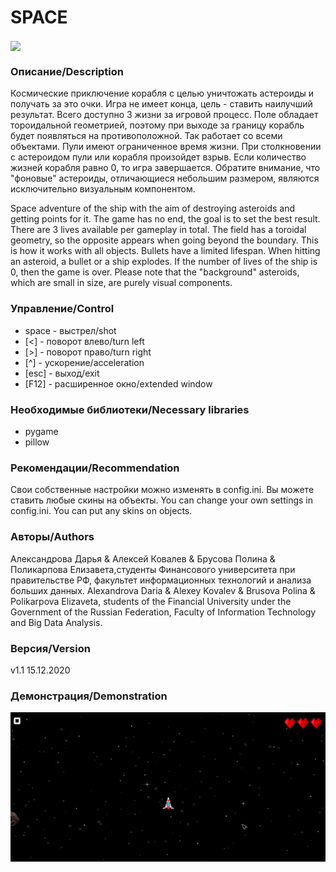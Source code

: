 <h1> SPACE </h1>

<img src = "https://sun9-18.userapi.com/impf/98rPetVXacsCE-mV0tx4lVrVtaAReLjaVm1ADw/RujR44B-tXk.jpg?size=786x610&quality=96&proxy=1&sign=db5fd6c35f34f5368e9b13cbc7e3a584&type=album" align="center" width="800">

<h3> Описание/Description </h3>

Космические приключение корабля с целью уничтожать астероиды и получать за это очки. Игра не имеет конца, цель - ставить наилучший результат. Всего доступно 3 жизни за игровой процесс. Поле обладает тороидальной геометрией, поэтому при выходе за границу корабль будет появляться на противоположной. Так работает со всеми объектами. Пули имеют ограниченное время жизни. При столкновении с астероидом пули или корабля произойдет взрыв. Если количество жизней корабля равно 0, то игра завершается. Обратите внимание, что "фоновые" астероиды, отличающиеся небольшим размером, являются исключительно визуальным компонентом.

Space adventure of the ship with the aim of destroying asteroids and getting points for it. The game has no end, the goal is to set the best result. There are 3 lives available per gameplay in total. The field has a toroidal geometry, so the opposite appears when going beyond the boundary. This is how it works with all objects. Bullets have a limited lifespan. When hitting an asteroid, a bullet or a ship explodes. If the number of lives of the ship is 0, then the game is over. Please note that the "background" asteroids, which are small in size, are purely visual components.

<h3> Управление/Control </h3>

+ space - выстрел/shot
+ [<] - поворот влево/turn left
+ [>] - поворот право/turn right
+ [^] - ускорение/acceleration
+ [esc] -  выход/exit
+ [F12] - расширенное окно/extended window

<h3>Необходимые библиотеки/Necessary libraries</h3>

+ pygame
+ pillow

<h3> Рекомендации/Recommendation </h3>

Свои собственные настройки можно изменять в config.ini. Вы можете ставить любые скины на объекты.
You can change your own settings in config.ini. You can put any skins on objects.

<h3> Авторы/Authors </h3>

Александрова Дарья & Алексей Ковалев & Брусова Полина & Поликарпова Елизавета,студенты Финансового университета при правительстве РФ, факультет информационных технологий и анализа больших данных.
Alexandrova Daria & Alexey Kovalev & Brusova Polina & Polikarpova Elizaveta, students of the Financial University under the Government of the Russian Federation, Faculty of Information Technology and Big Data Analysis.

<h3> Версия/Version </h3>

v1.1 15.12.2020

<h3> Демонстрация/Demonstration </h3>

<img src="data/anim.gif" width="800" align="center">

